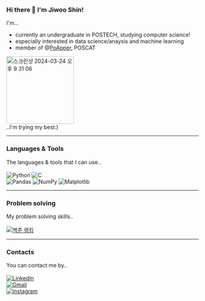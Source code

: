 ### Hi there 👋  I'm Jiwoo Shin!

I'm...<br/>
- currently an undergraduate in POSTECH, studying computer science!<br/>
- especially interested in data science/anaysis and machine learning
- member of @[PoApper](https://poapper.club/), POSCAT

<img width="177" alt="스크린샷 2024-03-24 오후 9 31 06" src="https://github.com/sineri0220/sineri0220/assets/161854171/c078b58c-d450-40d3-bb9f-989386ced3dc">
<br/>
..I'm trying my best:)
<br/>

---
### Languages & Tools
The languages & tools that I can use..
<br/>
<br/>
![Python](https://img.shields.io/badge/python-3670A0?style=for-the-badge&logo=python&logoColor=ffdd54)
![C](https://img.shields.io/badge/c-%2300599C.svg?style=for-the-badge&logo=c&logoColor=white)
<br/>
![Pandas](https://img.shields.io/badge/pandas-%23150458.svg?style=for-the-badge&logo=pandas&logoColor=white)
![NumPy](https://img.shields.io/badge/numpy-%23013243.svg?style=for-the-badge&logo=numpy&logoColor=white)
![Matplotlib](https://img.shields.io/badge/Matplotlib-%23ffffff.svg?style=for-the-badge&logo=Matplotlib&logoColor=black)

---

### Problem solving
My problem solving skills..
<br/>
<br/>
[![백준 랭킹](http://mazassumnida.wtf/api/v2/generate_badge?boj=jiwoo0402)]((https://www.acmicpc.net/user/jiwoo0402))

---

### Contacts
You can contact me by..
<br/>
<br/>
[![LinkedIn](https://img.shields.io/badge/linkedin-%230077B5.svg?style=for-the-badge&logo=linkedin&logoColor=white)](https://www.linkedin.com/in/jiwoo-shin/)
<br/>
[![Gmail](https://img.shields.io/badge/Gmail-D14836?style=for-the-badge&logo=gmail&logoColor=white)](jiwoo4052@gmail.com)
<br/>
[![Instagram](https://img.shields.io/badge/Instagram-%23E4405F.svg?style=for-the-badge&logo=Instagram&logoColor=white)](https://www.instagram.com/jiwoo4052/)
<!--
**sineri0220/sineri0220** is a ✨ _special_ ✨ repository because its `README.md` (this file) appears on your GitHub profile.
[![LinkedIn](https://img.shields.io/badge/linkedin-%230077B5.svg?style=for-the-badge&logo=linkedin&logoColor=white)](https://www.linkedin.com/in/chanyong-park-338795282/)
[![Gmail](https://img.shields.io/badge/Gmail-D14836?style=for-the-badge&logo=gmail&logoColor=white)](chanyong0117@gmail.com)
[![Instagram](https://img.shields.io/badge/Instagram-%23E4405F.svg?style=for-the-badge&logo=Instagram&logoColor=white)](https://www.instagram.com/yongchanyong/?utm_source=qr)
<br/>
Here are some ideas to get you started:

- 🔭 I’m currently working on ...
- 🌱 I’m currently learning ...
- 👯 I’m looking to collaborate on ...
- 🤔 I’m looking for help with ...
- 💬 Ask me about ...
- 📫 How to reach me: ...
- 😄 Pronouns: ...
- ⚡ Fun fact: ...
-->
